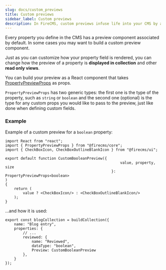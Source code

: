 ```yaml
---
slug: docs/custom_previews
title: Custom previews
sidebar_label: Custom previews
description: In FireCMS, custom previews infuse life into your CMS by allowing you to personalize how properties are displayed in read-only contexts, like collection views. Craft each preview with a unique React component that leverages `PropertyPreviewProps`, supporting both the property type and any additional custom props. The example showcases a tailored boolean property preview using distinct icons for true or false states, making data interpretation instant and intuitive. Implementing such custom previews empowers you to align the visual representation of your data with the specific needs and branding of your project, delivering a more engaging and informative CMS experience.
---
```


Every property you define in the CMS has a preview component associated by
default. In some cases you may want to build a custom preview component.

Just as you can customize how your property field is rendered, you can change
how the preview of a property is **displayed in collection** and other **read only
views**.

You can build your preview as a React component that takes
[PropertyPreviewProps](../api/interfaces/PropertyPreviewProps) as props.

`PropertyPreviewProps` has two generic types: the first one is the type of the
property, such as `string` or `boolean` and the second one (optional) is the
type for any custom props you would like to pass to the preview, just like
done when defining custom fields.

### Example
Example of a custom preview for a `boolean` property:

```tsx
import React from "react";
import { PropertyPreviewProps } from "@firecms/core";
import { CheckBoxIcon, CheckBoxOutlineBlankIcon } from "@firecms/ui";

export default function CustomBooleanPreview({
                                                    value, property, size
                                                }: PropertyPreviewProps<boolean>
)
{
    return (
        value ? <CheckBoxIcon/> : <CheckBoxOutlineBlankIcon/>
    );
}
```

...and how it is used:

```tsx
export const blogCollection = buildCollection({
    name: "Blog entry",
    properties: {
        // ...
        reviewed: {
            name: "Reviewed",
            dataType: "boolean",
            Preview: CustomBooleanPreview
        },
    }
});
```


